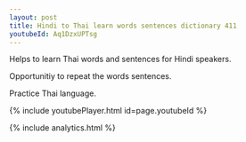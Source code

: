 ```yaml
---
layout: post
title: Hindi to Thai learn words sentences dictionary 411 
youtubeId: Aq1DzxUPTsg
---
```

 
 
Helps to learn Thai words and sentences for Hindi speakers.

Opportunitiy to repeat the words sentences. 

Practice Thai language. 
 
{% include youtubePlayer.html id=page.youtubeId %}
 
 
{% include analytics.html %}